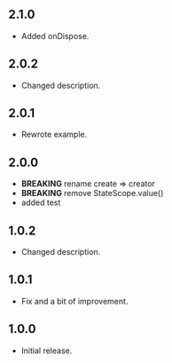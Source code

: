## 2.1.0

* Added onDispose.

## 2.0.2

* Changed description.

## 2.0.1

* Rewrote example.

## 2.0.0

* __BREAKING__ rename create => creator
* __BREAKING__ remove StateScope.value()
* added test

## 1.0.2

* Changed description.

## 1.0.1

* Fix and a bit of improvement.

## 1.0.0

* Initial release.
